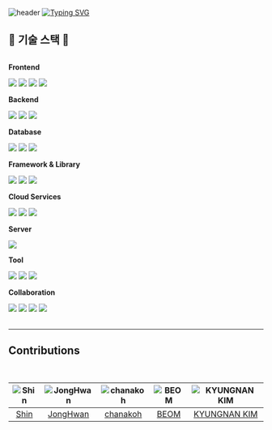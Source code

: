 

<!--
**ExiNni/ExiNni** is a ✨ _special_ ✨ repository because its `README.md` (this file) appears on your GitHub profile.

Here are some ideas to get you started:

- 🔭 I’m currently working on ...
- 🌱 I’m currently learning ...
- 👯 I’m looking to collaborate on ...
- 🤔 I’m looking for help with ...
- 💬 Ask me about ...
- 📫 How to reach me: ...
- 😄 Pronouns: ...
- ⚡ Fun fact: ...
--> 
 
![header](https://capsule-render.vercel.app/api?type=waving&color=6994CDEE&text=&animation=twinkling&height=80)
[![Typing SVG](https://readme-typing-svg.demolab.com?font=Alkatra&weight=500&size=45&duration=3500&pause=3&color=6994CDEE&center=false&vCenter=false&multiline=true&repeat=true&width=1000&height=100&lines=ExiNni's+GitHub!👋)](https://git.io/typing-svg)
 
<div align="left">



## 🔭 기술 스택 🔭
<div style="display:flex; flex-direction:column; align-items:flex-start;">
 <!-- Frontend -->
    <p><strong>Frontend</strong></p>
    <div>
        <img src="https://img.shields.io/badge/HTML5-E34F26?style=for-the-badge&logo=html5&logoColor=white"> 
        <img src="https://img.shields.io/badge/CSS3-1572B6?style=for-the-badge&logo=css3&logoColor=white"> 
        <img src="https://img.shields.io/badge/Javascript-F7DF1E?style=for-the-badge&logo=javascript&logoColor=black"> 
        <img src="https://img.shields.io/badge/React-61DAFB?style=for-the-badge&logo=React&logoColor=white">
    </div>
    <!-- Backend -->
    <p><strong>Backend</strong></p>
    <div>
        <img src= "https://img.shields.io/badge/Java-ED8B00?style=for-the-badge&logo=openjdk&logoColor=white">
     <img src="https://img.shields.io/badge/JSP&SERVLET-09B6A2?style=for-the-badge&logo=JSP&SERVLET&logoColor=white">
        <img src="https://img.shields.io/badge/Nodejs-339933?style=for-the-badge&logo=nodedotjs&logoColor=white">
    </div>
    <!-- Database -->
    <p><strong>Database</strong></p>
    <div>
        <img src="https://img.shields.io/badge/Oracle-F80000?style=for-the-badge&logo=oracle&logoColor=white">
        <img src="https://img.shields.io/badge/MariaDB-003545?style=for-the-badge&logo=mariadb&logoColor=white">
        <img src="https://img.shields.io/badge/postgresql-4169E1?style=for-the-badge&logo=postgresql&logoColor=white">
    </div>
 <!-- Framework/Library -->
    <p><strong>Framework & Library</strong></p>
    <div>
        <img src="https://img.shields.io/badge/Spring-6DB33F?style=for-the-badge&logo=spring&logoColor=white"> 
     <img src="https://img.shields.io/badge/Spring Boot-6DB33F?style=for-the-badge&logo=spring boot&logoColor=white">
     <img src="https://img.shields.io/badge/MyBatis-09B6A2?style=for-the-badge&logo=MyBatis&logoColor=white">
    </div>
 <!-- Cloud Services -->
    <p><strong>Cloud Services</strong></p>
    <div>
        <img src="https://img.shields.io/badge/Amazon EC2-F8DC75?style=for-the-badge&logo=amazonec2&logoColor=black">
             <img src="https://img.shields.io/badge/Amazon RDS-527FFF?style=for-the-badge&logo=amazonrds&logoColor=black">
     <img src="https://img.shields.io/badge/Amazon ubuntu-E95420?style=for-the-badge&logo=ubuntu&logoColor=black">
    </div>
    <!-- Server -->
    <p><strong>Server</strong></p>
    <div>
        <img src="https://img.shields.io/badge/Apache Tomcat-F8DC75?style=for-the-badge&logo=apachetomcat&logoColor=black">
    </div>
 <!-- Tool -->
    <p><strong>Tool</strong></p>
    <div>
     <img src="https://img.shields.io/badge/Eclipse IDE-2C2255?style=for-the-badge&logo=eclipseide&logoColor=white"> 
     <img src="https://img.shields.io/badge/Intellij Idea-000000?style=for-the-badge&logo=intellijidea&logoColor=white"> 
     <img src="https://img.shields.io/badge/Visual Studio Code-007ACC?style=for-the-badge&logo=visualstudiocode&logoColor=white">
    </div>
 <!-- Collaboration -->
    <p><strong>Collaboration</strong></p>
    <div>
     <img src="https://img.shields.io/badge/Slack-4A154B?style=for-the-badge&logo=Slack&logoColor=white"> 
     <img src="https://img.shields.io/badge/github-181717?style=for-the-badge&logo=github&logoColor=white">
     <img src="https://img.shields.io/badge/synology-B5B5B6?style=for-the-badge&logo=synology&logoColor=white">
     <img src="https://img.shields.io/badge/redmine-B32024?style=for-the-badge&logo=redmine&logoColor=white">
    </div>
 
<br>

</div>

  <hr/> <!-- Horizontal line -->

<h2>Contributions</h2></br>

 | ![Shin](https://github.com/rjswh0503.png) | ![JongHwan](https://github.com/whdghks9241.png) | ![chanakoh](https://github.com/chanakoh.png) | ![BEOM](https://github.com/jibum1559.png) | ![KYUNGNAN KIM](https://github.com/khkyungnan.png) |
|:-----------------------------------------:|:----------------------------------------------:|:-------------------------------------------:|:----------------------------------------:|:----------------------------------------------------:|
| [Shin](https://github.com/rjswh0503)      | [JongHwan](https://github.com/whdghks9241)    | [chanakoh](https://github.com/chanakoh)    | [BEOM](https://github.com/jibum1559)     | [KYUNGNAN KIM](https://github.com/khkyungnan)       |

</div>


